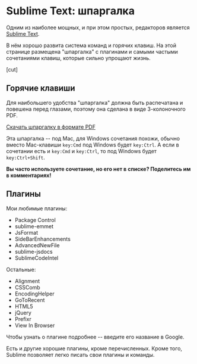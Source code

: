 # Sublime Text: шпаргалка

Одним из наиболее мощных, и при этом простых, редакторов является [Sublime Text](http://www.sublimetext.com/).

В нём хорошо развита система команд и горячих клавиш. На этой странице размещена "шпаргалка" с плагинами и самыми частыми сочетаниями клавиш, которые сильно упрощают жизнь.

[cut]

## Горячие клавиши
Для наибольшего удобства "шпаргалка" должна быть распечатана и повешена перед глазами, поэтому она сделана в виде 3-колоночного PDF.

[Скачать шпаргалку в формате PDF](sheet.pdf)

Эта шпаргалка -- под Mac, для Windows сочетания похожи, обычно вместо Mac-клавиши `key:Cmd` под Windows будет `key:Ctrl`. А если в сочетании есть и `key:Cmd` и `key:Ctrl`, то под Windows будет `key:Ctrl+Shift`.

**Вы часто используете сочетание, но его нет в списке? Поделитесь им в комментариях!**

## Плагины

Мои любимые плагины:

- Package Control
- sublime-emmet
- JsFormat
- SideBarEnhancements
- AdvancedNewFile
- sublime-jsdocs
- SublimeCodeIntel

Остальные:

- Alignment
- CSSComb
- EncodingHelper
- GoToRecent
- HTML5
- jQuery
- Prefixr
- View In Browser

Чтобы узнать о плагине подробнее -- введите его название в Google.

Есть и другие хорошие плагины, кроме перечисленных. Кроме того, Sublime позволяет легко писать свои плагины и команды.

